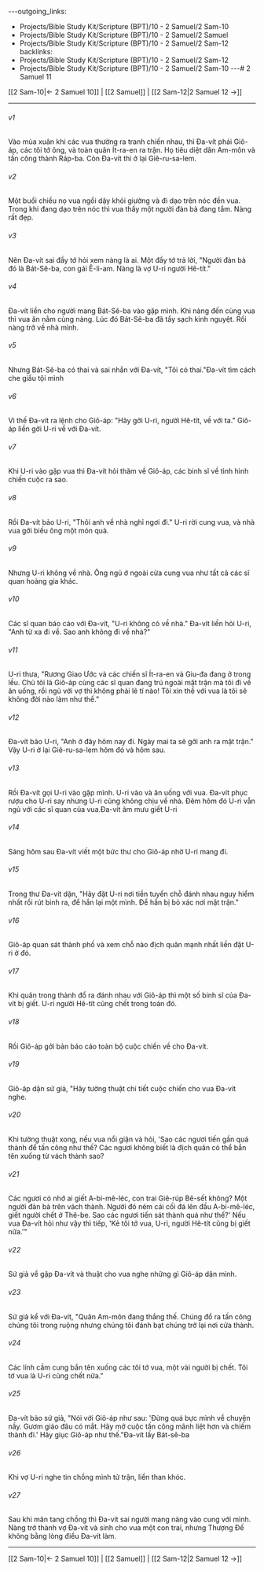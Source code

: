 ---outgoing_links:
  - Projects/Bible Study Kit/Scripture (BPT)/10 - 2 Samuel/2 Sam-10
  - Projects/Bible Study Kit/Scripture (BPT)/10 - 2 Samuel/2 Samuel
  - Projects/Bible Study Kit/Scripture (BPT)/10 - 2 Samuel/2 Sam-12
backlinks:
  - Projects/Bible Study Kit/Scripture (BPT)/10 - 2 Samuel/2 Sam-12
  - Projects/Bible Study Kit/Scripture (BPT)/10 - 2 Samuel/2 Sam-10
---# 2 Samuel 11

[[2 Sam-10|← 2 Samuel 10]] | [[2 Samuel]] | [[2 Sam-12|2 Samuel 12 →]]
***



###### v1 
Vào mùa xuân khi các vua thường ra tranh chiến nhau, thì Đa-vít phái Giô-áp, các tôi tớ ông, và toàn quân Ít-ra-en ra trận. Họ tiêu diệt dân Am-môn và tấn công thành Ráp-ba. Còn Đa-vít thì ở lại Giê-ru-sa-lem. 

###### v2 
Một buổi chiều nọ vua ngồi dậy khỏi giường và đi dạo trên nóc đền vua. Trong khi đang dạo trên nóc thì vua thấy một người đàn bà đang tắm. Nàng rất đẹp. 

###### v3 
Nên Đa-vít sai đầy tớ hỏi xem nàng là ai. Một đầy tớ trả lời, "Người đàn bà đó là Bát-Sê-ba, con gái Ê-li-am. Nàng là vợ U-ri người Hê-tít." 

###### v4 
Đa-vít liền cho người mang Bát-Sê-ba vào gặp mình. Khi nàng đến cùng vua thì vua ăn nằm cùng nàng. Lúc đó Bát-Sê-ba đã tẩy sạch kinh nguyệt. Rồi nàng trở về nhà mình. 

###### v5 
Nhưng Bát-Sê-ba có thai và sai nhắn với Đa-vít, "Tôi có thai."Đa-vít tìm cách che giấu tội mình 

###### v6 
Vì thế Đa-vít ra lệnh cho Giô-áp: "Hãy gởi U-ri, người Hê-tít, về với ta." Giô-áp liền gởi U-ri về với Đa-vít. 

###### v7 
Khi U-ri vào gặp vua thì Đa-vít hỏi thăm về Giô-áp, các binh sĩ về tình hình chiến cuộc ra sao. 

###### v8 
Rồi Đa-vít bảo U-ri, "Thôi anh về nhà nghỉ ngơi đi." U-ri rời cung vua, và nhà vua gởi biếu ông một món quà. 

###### v9 
Nhưng U-ri không về nhà. Ông ngủ ở ngoài cửa cung vua như tất cả các sĩ quan hoàng gia khác. 

###### v10 
Các sĩ quan báo cáo với Đa-vít, "U-ri không có về nhà." Đa-vít liền hỏi U-ri, "Anh từ xa đi về. Sao anh không đi về nhà?" 

###### v11 
U-ri thưa, "Rương Giao Ước và các chiến sĩ Ít-ra-en và Giu-đa đang ở trong lều. Chủ tôi là Giô-áp cùng các sĩ quan đang trú ngoài mặt trận mà tôi đi về ăn uống, rồi ngủ với vợ thì không phải lẽ tí nào! Tôi xin thề với vua là tôi sẽ không đời nào làm như thế." 

###### v12 
Đa-vít bảo U-ri, "Anh ở đây hôm nay đi. Ngày mai ta sẽ gởi anh ra mặt trận." Vậy U-ri ở lại Giê-ru-sa-lem hôm đó và hôm sau. 

###### v13 
Rồi Đa-vít gọi U-ri vào gặp mình. U-ri vào và ăn uống với vua. Đa-vít phục rượu cho U-ri say nhưng U-ri cũng không chịu về nhà. Đêm hôm đó U-ri vẫn ngủ với các sĩ quan của vua.Đa-vít âm mưu giết U-ri 

###### v14 
Sáng hôm sau Đa-vít viết một bức thư cho Giô-áp nhờ U-ri mang đi. 

###### v15 
Trong thư Đa-vít dặn, "Hãy đặt U-ri nơi tiền tuyến chỗ đánh nhau nguy hiểm nhất rồi rút binh ra, để hắn lại một mình. Để hắn bị bỏ xác nơi mặt trận." 

###### v16 
Giô-áp quan sát thành phố và xem chỗ nào địch quân mạnh nhất liền đặt U-ri ở đó. 

###### v17 
Khi quân trong thành đổ ra đánh nhau với Giô-áp thì một số binh sĩ của Đa-vít bị giết. U-ri người Hê-tít cũng chết trong toán đó. 

###### v18 
Rồi Giô-áp gởi bản báo cáo toàn bộ cuộc chiến về cho Đa-vít. 

###### v19 
Giô-áp dặn sứ giả, "Hãy tường thuật chi tiết cuộc chiến cho vua Đa-vít nghe. 

###### v20 
Khi tường thuật xong, nếu vua nổi giận và hỏi, 'Sao các ngươi tiến gần quá thành để tấn công như thế? Các ngươi không biết là địch quân có thể bắn tên xuống từ vách thành sao? 

###### v21 
Các ngươi có nhớ ai giết A-bi-mê-léc, con trai Giê-rúp Bê-sết không? Một người đàn bà trên vách thành. Người đó ném cái cối đá lên đầu A-bi-mê-léc, giết người chết ở Thê-be. Sao các ngươi tiến sát thành quá như thế?' Nếu vua Đa-vít hỏi như vậy thì tiếp, 'Kẻ tôi tớ vua, U-ri, người Hê-tít cũng bị giết nữa.'" 

###### v22 
Sứ giả về gặp Đa-vít và thuật cho vua nghe những gì Giô-áp dặn mình. 

###### v23 
Sứ giả kể với Đa-vít, "Quân Am-môn đang thắng thế. Chúng đổ ra tấn công chúng tôi trong ruộng nhưng chúng tôi đánh bạt chúng trở lại nơi cửa thành. 

###### v24 
Các lính cầm cung bắn tên xuống các tôi tớ vua, một vài người bị chết. Tôi tớ vua là U-ri cũng chết nữa." 

###### v25 
Đa-vít bảo sứ giả, "Nói với Giô-áp như sau: 'Đừng quá bực mình về chuyện nầy. Gươm giáo đâu có mắt. Hãy mở cuộc tấn công mãnh liệt hơn và chiếm thành đi.' Hãy giục Giô-áp như thế."Đa-vít lấy Bát-sê-ba 

###### v26 
Khi vợ U-ri nghe tin chồng mình tử trận, liền than khóc. 

###### v27 
Sau khi mãn tang chồng thì Đa-vít sai người mang nàng vào cung với mình. Nàng trở thành vợ Đa-vít và sinh cho vua một con trai, nhưng Thượng Đế không bằng lòng điều Đa-vít làm.

***
[[2 Sam-10|← 2 Samuel 10]] | [[2 Samuel]] | [[2 Sam-12|2 Samuel 12 →]]
